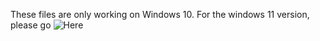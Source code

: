 These files are only working on Windows 10.
For the windows 11 version, please go ![Here](https://github.com/SeenKid/flipper-zero-bad-usb/tree/main/windows11)
